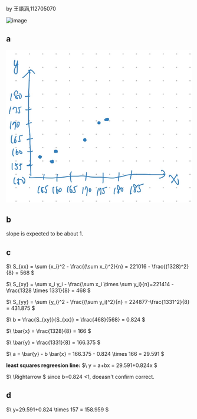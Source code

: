 by 王語涵,112705070

<img width="400" alt="image" src="https://github.com/user-attachments/assets/a3fc6244-2dca-4f55-9a78-214b3d52f16f" />


## a
![image](https://github.com/HWTeng-Teaching/202502-Statistics-II/blob/main/112705070_YuHanWang/HW0407/S__3260427.jpg)

## b
slope is expected to be about 1.

## c
$\ S_{xx} = \sum {x_i}^2 - \frac{(\sum x_i)^2}{n} = 221016 - \frac{(1328)^2}{8} = 568 \$

$\ S_{xy} = \sum x_i y_i - \frac{\sum x_i \times \sum y_i}{n}=221414 - \frac{1328 \times 1331}{8} = 468 \$

$\ S_{yy} = \sum {y_i}^2 - \frac{(\sum y_i)^2}{n} = 224877-\frac{1331^2}{8} = 431.875 \$

$\ b = \frac{S_{xy}}{S_{xx}} = \frac{468}{568} = 0.824 \$

$\ \bar{x} = \frac{1328}{8} = 166 \$

$\ \bar{y} = \frac{1331}{8} = 166.375 \$

$\ a = \bar{y} - b \bar{x} = 166.375 - 0.824 \times 166 = 29.591 \$

**least squares regreesion line:**
$\ y = a+bx = 29.591+0.824x \$

$\ \Rightarrow \$
since b=0.824 <1, doeasn't confirm correct.

## d
$\ y=29.591+0.824 \times 157 = 158.959 \$
